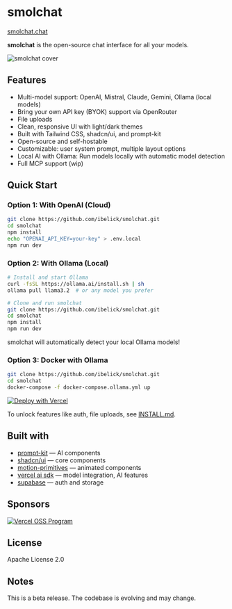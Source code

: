 # smolchat

[smolchat.chat](https://smolchat.chat)

**smolchat** is the open-source chat interface for all your models.

![smolchat cover](./public/cover_smolchat.jpg)

## Features

- Multi-model support: OpenAI, Mistral, Claude, Gemini, Ollama (local models)
- Bring your own API key (BYOK) support via OpenRouter
- File uploads
- Clean, responsive UI with light/dark themes
- Built with Tailwind CSS, shadcn/ui, and prompt-kit
- Open-source and self-hostable
- Customizable: user system prompt, multiple layout options
- Local AI with Ollama: Run models locally with automatic model detection
- Full MCP support (wip)

## Quick Start

### Option 1: With OpenAI (Cloud)

```bash
git clone https://github.com/ibelick/smolchat.git
cd smolchat
npm install
echo "OPENAI_API_KEY=your-key" > .env.local
npm run dev
```

### Option 2: With Ollama (Local)

```bash
# Install and start Ollama
curl -fsSL https://ollama.ai/install.sh | sh
ollama pull llama3.2  # or any model you prefer

# Clone and run smolchat
git clone https://github.com/ibelick/smolchat.git
cd smolchat
npm install
npm run dev
```

smolchat will automatically detect your local Ollama models!

### Option 3: Docker with Ollama

```bash
git clone https://github.com/ibelick/smolchat.git
cd smolchat
docker-compose -f docker-compose.ollama.yml up
```

[![Deploy with Vercel](https://vercel.com/button)](https://vercel.com/new/clone?repository-url=https://github.com/ibelick/smolchat)

To unlock features like auth, file uploads, see [INSTALL.md](./INSTALL.md).

## Built with

- [prompt-kit](https://prompt-kit.com/) — AI components
- [shadcn/ui](https://ui.shadcn.com) — core components
- [motion-primitives](https://motion-primitives.com) — animated components
- [vercel ai sdk](https://vercel.com/blog/introducing-the-vercel-ai-sdk) — model integration, AI features
- [supabase](https://supabase.com) — auth and storage

## Sponsors

<a href="https://vercel.com/oss">
  <img alt="Vercel OSS Program" src="https://vercel.com/oss/program-badge.svg" />
</a>

## License

Apache License 2.0

## Notes

This is a beta release. The codebase is evolving and may change.
